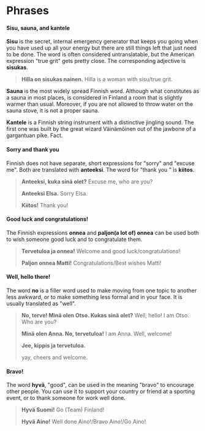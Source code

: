 # Phrases



#### **Sisu, sauna, and kantele**

**Sisu** is the secret, internal emergency generator that keeps you going when you have used up all your energy but there are still things left that just need to be done. The word is often considered untranslatable, but the American expression "true grit" gets pretty close. The corresponding adjective is **sisukas**.

> **Hilla on sisukas nainen.** Hilla is a woman with sisu/true grit.

**Sauna** is the most widely spread Finnish word. Although what constitutes as a sauna in most places, is considered in Finland a room that is slightly warmer than usual. Moreover, if you are not allowed to throw water on the sauna stove, it is not a proper sauna.

**Kantele** is a Finnish string instrument with a distinctive jingling sound. The first one was built by the great wizard Väinämöinen out of the jawbone of a gargantuan pike. Fact.

#### **Sorry and thank you**

Finnish does not have separate, short expressions for "sorry" and "excuse me". Both are translated with **anteeksi**. The word for "thank you " is **kiitos**.

> **Anteeksi, kuka sinä olet?** Excuse me, who are you?
>
> **Anteeksi Elsa.** Sorry Elsa.
>
> **Kiitos!** Thank you!

#### **Good luck and congratulations!**

The Finnish expressions **onnea** and **paljon\(a lot of\) onnea** can be used both to wish someone good luck and to congratulate them.

> **Tervetuloa ja onnea!** Welcome and good luck/congratulations!
>
> **Paljon onnea Matti!** Congratulations/Best wishes Matti!

#### **Well, hello there!**

The word **no** is a filler word used to make moving from one topic to another less awkward, or to make something less formal and in your face. It is usually translated as "well".

> **No, terve! Minä olen Otso. Kukas sinä olet?** Well, hello! I am Otso. Who are you?
>
> **Minä olen Anna. No, tervetuloa!** I am Anna. Well, welcome!
>
> **Jee, kippis ja tervetuloa.**
>
> yay, cheers and welcome.

#### **Bravo!**

The word **hyvä**, "good", can be used in the meaning "bravo" to encourage other people. You can use it to support your country or friend at a sporting event, or to thank someone for work well done.

> **Hyvä Suomi!** Go \(Team\) Finland!
>
> **Hyvä Aino!** Well done Aino!/Bravo Aino!/Go Aino!

